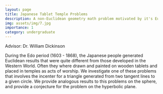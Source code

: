 ```yaml
---
layout: page
title: Japanese Tablet Temple Problems
description: A non-Euclidean geometry math problem motivated by it's Euclidean Counterpart
img: assets/img/7.jpg
importance: 1
category: undergraduate
---
```


Advisor: Dr. William Dickinson

During the Edo period (1603 - 1868), the Japanese people generated Euclidean results that were quite different from those developed in the Western World.
Often they where drawn and painted on wooden tablets and placed in temples as acts of worship.
We investigate one of these problems that involves the incenter for a triangle generated from two tangent lines to a given circle.
We provide analogous results to this problems on the sphere, and provide a conjecture for the problem on the hyperbolic plane.
